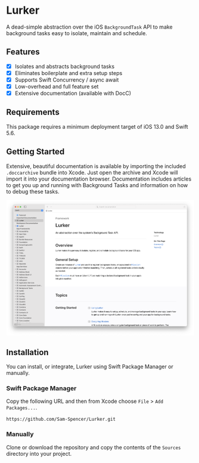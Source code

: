 # Lurker

A dead-simple abstraction over the iOS `BackgroundTask` API to make background tasks easy to isolate, maintain and schedule.

## Features

 - [x] Isolates and abstracts background tasks
 - [x] Eliminates boilerplate and extra setup steps
 - [x] Supports Swift Concurrency / async await
 - [x] Low-overhead and full feature set
 - [x] Extensive documentation (available with DocC)
 
## Requirements
This package requires a minimum deployment target of iOS 13.0 and Swift 5.6.

## Getting Started
Extensive, beautiful documentation is available by importing the included `.doccarchive` bundle into Xcode. Just open the archive and Xcode will import it into your documentation browser. Documentation includes articles to get you up and running with Background Tasks and information on how to debug these tasks.

![Documentation Screenshot](https://github.com/Sam-Spencer/Lurker/raw/main/hero-documentation.png)

## Installation
You can install, or integrate, Lurker using Swift Package Manager or manually. 

### Swift Package Manager
Copy the following URL and then from Xcode choose `File` > `Add Packages...`.

    https://github.com/Sam-Spencer/Lurker.git
    
### Manually
Clone or download the repository and copy the contents of the `Sources` directory into your project.
